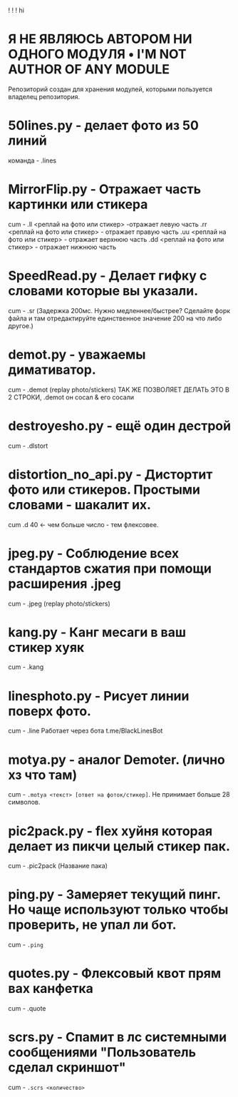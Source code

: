 ! ! ! hi
# Я НЕ ЯВЛЯЮСЬ АВТОРОМ НИ ОДНОГО МОДУЛЯ • I'M NOT AUTHOR OF ANY MODULE

Репозиторий создан для хранения модулей, которыми пользуется владелец репозитория.


# 50lines.py - делает фото из 50 линий
команда - .lines

# MirrorFlip.py -  Отражает часть картинки или стикера
cum - .ll <реплай на фото или стикер> -отражает левую часть
.rr <реплай на фото или стикер> - отражает правую часть
.uu <реплай на фото или стикер> - отражает верхнюю часть
.dd <реплай на фото или стикер> - отражает нижнюю часть

# SpeedRead.py - Делает гифку с словами которые вы указали.
cum - .sr (Задержка 200мс. Нужно медленнее/быстрее? Сделайте форк файла и там отредактируйте единственное значение 200 на что либо другое.)


# demot.py - уважаемы димативатор.
cum - .demot (replay photo/stickers)
ТАК ЖЕ ПОЗВОЛЯЕТ ДЕЛАТЬ ЭТО В 2 СТРОКИ, .demot он сосал & его сосали

# destroyesho.py - ещё один дестрой
cum - .dlstort

# distortion_no_api.py - Дистортит фото или стикеров. Простыми словами - шакалит их.
cum .d 40 <- чем больше число - тем флексовее.


# jpeg.py - Соблюдение всех стандартов сжатия при помощи расширения .jpeg
cum - .jpeg (replay photo/stickers)

# kang.py - Канг месаги в ваш стикер хуяк
cum - .kang

# linesphoto.py - Рисует линии поверх фото.
cum - .line Работает через бота t.me/BlackLinesBot

# motya.py - аналог Demoter. (лично хз что там)
cum - `.motya <текст> [ответ на фоток/стикер]`. Не принимает больше 28 символов.

# pic2pack.py - flex хуйня которая делает из пикчи целый стикер пак.
cum - .pic2pack (Название пака)

# ping.py - Замеряет текущий пинг. Но чаще используют только чтобы проверить, не упал ли бот.
cum - `.ping`

# quotes.py - Флексовый квот прям вах канфетка
cum - .quote

# scrs.py - Спамит в лс системными сообщениями "Пользователь сделал скриншот"
cum - `.scrs <количество>`


